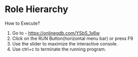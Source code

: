 
# Role Hierarchy

How to Execute?

1. Go to - https://onlinegdb.com/YSbS_1x6w
2. Click on the RUN Button(horizontal menu bar) or press F9
3. Use the slider to maximize the interactive console.
4. Use ctrl+c to terminate the running program. 

